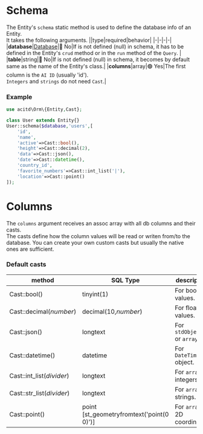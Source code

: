 # Schema
The Entity's `schema` static method is used to define the database info of an Entity.  
It takes the following arguments.
||type|required|behavior|
|-|-|-|-|
|**database**|[Database](database.md)|🔴 No|If is not defined (null) in schema, it has to be defined in the Entity's `crud` method or in the `run` method of the `Query`. |
|**table**|string|🔴 No|If is not defined (null) in schema, it becomes by default same as the name of the Entity's class.|
|**columns**|array|🟢 Yes|The first column is the `AI ID` (usually 'id').<br>`Integers` and `strings` do not need `Cast`.|

### Example
```php
use acitd\Orm\{Entity,Cast};

class User extends Entity{}
User::schema($database,'users',[
	'id',
	'name',
	'active'=>Cast::bool(),
	'height'=>Cast::decimal(2),
	'data'=>Cast::json(),
	'date'=>Cast::datetime(),
	'country_id',
	'favorite_numbers'=>Cast::int_list('|'),
	'location'=>Cast::point()
]);
```

# Columns
The `columns` argument receives an assoc array with all db columns and their casts.  
The casts define how the column values will be read or writen from/to the database. 
You can create your own custom casts but usually the native ones are sufficient.

### Default casts
|method|SQL Type|description|
|-|-|-|
|Cast::bool()|tinyint(1)|For boolens values.|
|Cast::decimal(𝘯𝘶𝘮𝘣𝘦𝘳)|decimal(10,𝘯𝘶𝘮𝘣𝘦𝘳)|For float values.|
|Cast::json()|longtext|For `stdObject` or `array`.|
|Cast::datetime()|datetime|For `DateTime` object.|
|Cast::int_list(𝘥𝘪𝘷𝘪𝘥𝘦𝘳)|longtext|For `array` of integers.|
|Cast::str_list(𝘥𝘪𝘷𝘪𝘥𝘦𝘳)|longtext|For `array` of strings.|
|Cast::point()|point [st_geometryfromtext('point(0 0)')]|For `array` of 2D coordinates.|
